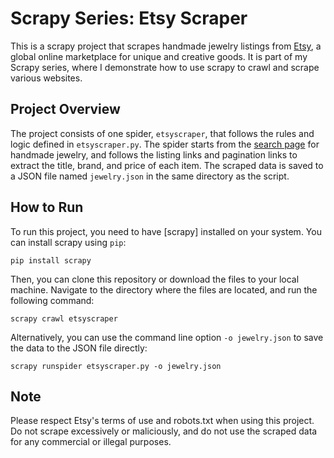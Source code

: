 # Scrapy Series: Etsy Scraper

This is a scrapy project that scrapes handmade jewelry listings from [Etsy](https://www.etsy.com/), a global online marketplace for unique and creative goods. It is part of my Scrapy series, where I demonstrate how to use scrapy to crawl and scrape various websites.

## Project Overview

The project consists of one spider, `etsyscraper`, that follows the rules and logic defined in `etsyscraper.py`. The spider starts from the [search page](https://www.etsy.com/search?q=handmade+jewelry) for handmade jewelry, and follows the listing links and pagination links to extract the title, brand, and price of each item. The scraped data is saved to a JSON file named `jewelry.json` in the same directory as the script.

## How to Run

To run this project, you need to have [scrapy] installed on your system. You can install scrapy using `pip`:

`pip install scrapy`

Then, you can clone this repository or download the files to your local machine. Navigate to the directory where the files are located, and run the following command:

`scrapy crawl etsyscraper`

Alternatively, you can use the command line option `-o jewelry.json` to save the data to the JSON file directly:

`scrapy runspider etsyscraper.py -o jewelry.json`

## Note

Please respect Etsy's terms of use and robots.txt when using this project. Do not scrape excessively or maliciously, and do not use the scraped data for any commercial or illegal purposes.
